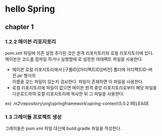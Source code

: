 # hello Spring
 
## chapter 1<br>
### 1.2.2 메이븐 리포지토리

pom.xml 파일에 의존 설정 추가된 것은 원격 리포지토리와 로컬 리포지토리에 있다.  
메이븐은 코드를 컴파일 하거나 실행할때 <dependency>로 설정한 아태팩트 파일을 사용한다.

* 메이븐 로컬 리포지토리에서 [구룹ID]\[아티팩트ID]\[버전] 폴더에 아티팩트ID-버전.jar 형식의  
이름을 갖는 파일이 있는지 검사한다. 파일이 존재하면 이 파일을 사용한다.
* 로컬 리포지토리에 파일이 없으면 메이븐 원격 중앙 리포지토리로부터 해당 파일을 다운로드하여 
 로컬 리포지토리에 복사한 뒤 그 파일을 사용한다.

ex) \.m2\repository\org\springframework\spring-context\5.0.2.RELEASE

### 1.3 그레이들 프로젝트 생성

그레이들은 pom.xml 파일 대신에 build.gradle 파일을 작성한다.

